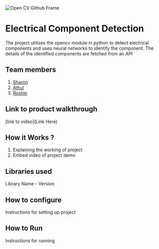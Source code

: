 ![Open CV Github Frame](https://github.com/TH-Activities/saturday-hack-night-template/assets/90635335/78554b37-32b2-4488-a10c-5c68098d7776)



# Electrical Component Detection
The project utilises the opencv module in python to detect electrical components and uses neural networks to identify the component. The details of the identified components are fetched from an API
## Team members
1. [Sharon](https://github.com/sharon218)
2. [Athul](https://github.com/alpha-og)
2. [Roshin](https://github.com/roshinr2005)
## Link to product walkthrough
[link to video](Link Here)
## How it Works ?
1. Explaining the working of project
2. Embed video of project demo
## Libraries used
Library Name - Version
## How to configure
Instructions for setting up project
## How to Run
Instructions for running
